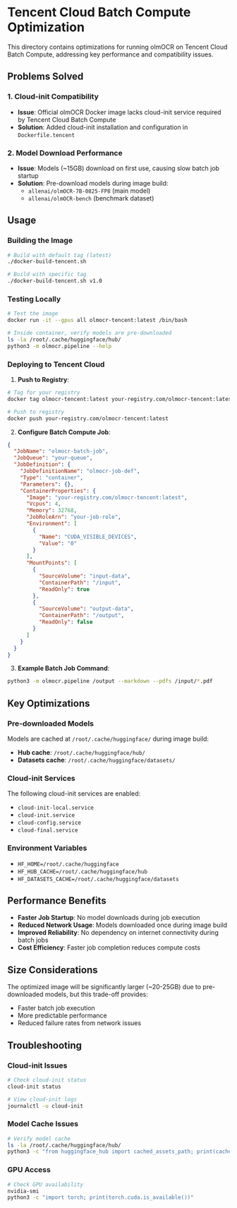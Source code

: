 # Tencent Cloud Batch Compute Optimization

This directory contains optimizations for running olmOCR on Tencent Cloud Batch Compute, addressing key performance and compatibility issues.

## Problems Solved

### 1. Cloud-init Compatibility
- **Issue**: Official olmOCR Docker image lacks cloud-init service required by Tencent Cloud Batch Compute
- **Solution**: Added cloud-init installation and configuration in `Dockerfile.tencent`

### 2. Model Download Performance
- **Issue**: Models (~15GB) download on first use, causing slow batch job startup
- **Solution**: Pre-download models during image build:
  - `allenai/olmOCR-7B-0825-FP8` (main model)
  - `allenai/olmOCR-bench` (benchmark dataset)

## Usage

### Building the Image

```bash
# Build with default tag (latest)
./docker-build-tencent.sh

# Build with specific tag
./docker-build-tencent.sh v1.0
```

### Testing Locally

```bash
# Test the image
docker run -it --gpus all olmocr-tencent:latest /bin/bash

# Inside container, verify models are pre-downloaded
ls -la /root/.cache/huggingface/hub/
python3 -m olmocr.pipeline --help
```

### Deploying to Tencent Cloud

1. **Push to Registry**:
```bash
# Tag for your registry
docker tag olmocr-tencent:latest your-registry.com/olmocr-tencent:latest

# Push to registry
docker push your-registry.com/olmocr-tencent:latest
```

2. **Configure Batch Compute Job**:
```json
{
  "JobName": "olmocr-batch-job",
  "JobQueue": "your-queue",
  "JobDefinition": {
    "JobDefinitionName": "olmocr-job-def",
    "Type": "container",
    "Parameters": {},
    "ContainerProperties": {
      "Image": "your-registry.com/olmocr-tencent:latest",
      "Vcpus": 4,
      "Memory": 32768,
      "JobRoleArn": "your-job-role",
      "Environment": [
        {
          "Name": "CUDA_VISIBLE_DEVICES",
          "Value": "0"
        }
      ],
      "MountPoints": [
        {
          "SourceVolume": "input-data",
          "ContainerPath": "/input",
          "ReadOnly": true
        },
        {
          "SourceVolume": "output-data",
          "ContainerPath": "/output",
          "ReadOnly": false
        }
      ]
    }
  }
}
```

3. **Example Batch Job Command**:
```bash
python3 -m olmocr.pipeline /output --markdown --pdfs /input/*.pdf
```

## Key Optimizations

### Pre-downloaded Models
Models are cached at `/root/.cache/huggingface/` during image build:
- **Hub cache**: `/root/.cache/huggingface/hub/`
- **Datasets cache**: `/root/.cache/huggingface/datasets/`

### Cloud-init Services
The following cloud-init services are enabled:
- `cloud-init-local.service`
- `cloud-init.service`
- `cloud-config.service`
- `cloud-final.service`

### Environment Variables
- `HF_HOME=/root/.cache/huggingface`
- `HF_HUB_CACHE=/root/.cache/huggingface/hub`
- `HF_DATASETS_CACHE=/root/.cache/huggingface/datasets`

## Performance Benefits

- **Faster Job Startup**: No model downloads during job execution
- **Reduced Network Usage**: Models downloaded once during image build
- **Improved Reliability**: No dependency on internet connectivity during batch jobs
- **Cost Efficiency**: Faster job completion reduces compute costs

## Size Considerations

The optimized image will be significantly larger (~20-25GB) due to pre-downloaded models, but this trade-off provides:
- Faster batch job execution
- More predictable performance
- Reduced failure rates from network issues

## Troubleshooting

### Cloud-init Issues
```bash
# Check cloud-init status
cloud-init status

# View cloud-init logs
journalctl -u cloud-init
```

### Model Cache Issues
```bash
# Verify model cache
ls -la /root/.cache/huggingface/hub/
python3 -c "from huggingface_hub import cached_assets_path; print(cached_assets_path())"
```

### GPU Access
```bash
# Check GPU availability
nvidia-smi
python3 -c "import torch; print(torch.cuda.is_available())"
```